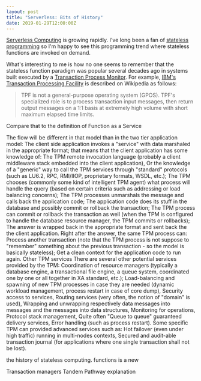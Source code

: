 ```yaml
---
layout: post
title: "Serverless: Bits of History"
date: 2019-01-29T12:00:00Z
---
```


[Serverless Computing](https://en.wikipedia.org/wiki/Serverless_computing)
is growing rapidly. I've long been a fan of
[stateless programming](https://www.extremeperl.org/bk/its-a-smop)
so I'm happy to see this programming trend where stateless
functions are invoked on demand.

What's interesting to me is how no one seems to remember that
the stateless function paradigm was popular several decades ago
in systems built executed by a
[Transaction Process Monitor](http://wiki.c2.com/?TransactionProcessingMonitor).
For example,
[IBM's Transaction Processing Facility](https://en.wikipedia.org/wiki/Transaction_Processing_Facility)
is described on Wikipedia as follows:

> TPF is not a general-purpose operating system (GPOS). TPF's
> specialized role is to process transaction input messages, then
> return output messages on a 1:1 basis at extremely high volume with
> short maximum elapsed time limits.

Compare that to the definition of Function as a Service







The flow will be different in that model than in the two tier application model:
The client side application invokes a "service" with data marshaled in the appropriate format; that means that the client application has some knowledge of:
The TPM remote invocation language (probably a client middleware stack embedded into the client application),
Or the knowledge of a "generic" way to call the TPM services through "standard" protocols (such as LU6.2, RPC, RMI/IIOP, proprietary formats, WSDL, etc.);
The TPM chooses (commonly some kind of intelligent TPM agent) what process will handle the query (based on certain criteria such as addressing or load balancing concerns);
The TPM processes unmarshals the message and calls back the application code;
The application code does its stuff in the database and possibly commit or rollback the transaction;
The TPM process can commit or rollback the transaction as well (when the TPM is configured to handle the database resource manager, the TPM commits or rollbacks);
The answer is wrapped back in the appropriate format and sent back the the client application.
Right after the answer, the same TPM process can:
Process another transaction (note that the TPM process is not suppose to "remember" something about the previous transaction - so the model is basically stateless);
Get a clean context for the application code to run again.
Other TPM services
There are several other potential services provided by the TPM:
Coordination of resource managers (typically a database engine, a transactional file engine, a queue system, coordinated one by one or all together in XA standard, etc.);
Load-balancing and spawning of new TPM processes in case they are needed (dynamic workload management, process restart in case of core dump),
Security access to services,
Routing services (very often, the notion of "domain" is used),
Wrapping and unwrapping respectively data messages into messages and the messages into data structures,
Monitoring for operations,
Protocol stack management,
Quite often "Queue to queue" guaranteed delivery services,
Error handling (such as process restart).
Some specific TPM can provided advanced services such as:
Hot failover (even under high traffic) running in multi-nodes contexts,
Secured and audit-able transaction journal (for applications where one single transaction shall not be lost).


the history of stateless computing.
functions is a new

Transaction managers
Tandem Pathway explanation
